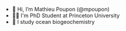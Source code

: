 - 👋 Hi, I’m Mathieu Poupon (@mpoupon)
- 👨‍🎓 I'm PhD Student at Princeton University
- 🌊 I study ocean biogeochemistry
